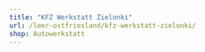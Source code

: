 ```yaml
---
title: "KFZ Werkstatt Zielonki"
url: /leer-ostfriesland/kfz-werkstatt-zielonki/
shop: Autowerkstatt
---
```

